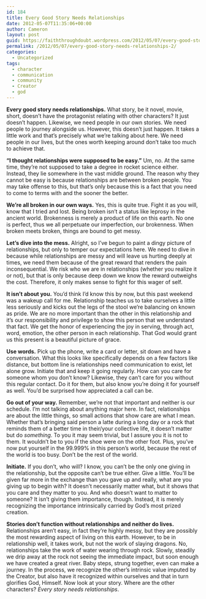 ```yaml
---
id: 184
title: Every Good Story Needs Relationships
date: 2012-05-07T11:35:06+00:00
author: Cameron
layout: post
guid: https://faiththroughdoubt.wordpress.com/2012/05/07/every-good-story-needs-relationships/
permalink: /2012/05/07/every-good-story-needs-relationships-2/
categories:
  - Uncategorized
tags:
  - character
  - communication
  - community
  - Creator
  - god
---
```

**Every good story needs relationships.** What story, be it novel, movie, short, doesn’t have the protagonist relating with other characters? It just doesn’t happen. Likewise, we need people in our own stories. We need people to journey alongside us. However, this doesn’t just happen. It takes a little work and that’s precisely what we’re talking about here. We need people in our lives, but the ones worth keeping around don’t take too much to achieve that.

**“I thought relationships were supposed to be easy.”** Um, no. At the same time, they’re not supposed to take a degree in rocket science either. Instead, they lie somewhere in the vast middle ground. The reason why they cannot be easy is because relationships are between broken people. You may take offense to this, but that’s only because this is a fact that you need to come to terms with and the sooner the better.

**We’re all broken in our own ways.** Yes, this is quite true. Fight it as you will, know that I tried and lost. Being broken isn’t a status like leprosy in the ancient world. Brokenness is merely a product of life on this earth. No one is perfect, thus we all perpetuate our imperfection, our brokenness. When broken meets broken, things are bound to get messy.

**Let’s dive into the mess.** Alright, so I’ve begun to paint a dingy picture of relationships, but only to temper our expectations here. We need to dive in because while relationships are messy and will leave us hurting deeply at times, we need them because of the great reward that renders the pain inconsequential. We risk who we are in relationships (whether you realize it or not), but that is only because deep down we know the reward outweighs the cost. Therefore, it only makes sense to fight for this wager of self.

**It isn’t about you.** You’d think I’d know this by now, but this past weekend was a wakeup call for me. Relationship teaches us to take ourselves a little less seriously and kicks out the legs of the stool we’re balancing on known as pride. We are no more important than the other in this relationship and it’s our responsibility and privilege to show this person that we understand that fact. We get the honor of experiencing the joy in serving, through act, word, emotion, the other person in each relationship. That God would grant us this present is a beautiful picture of grace.

**Use words.** Pick up the phone, write a card or letter, sit down and have a conversation. What this looks like specifically depends on a few factors like distance, but bottom line is relationships need communication to exist, let alone grow. Initiate that and keep it going regularly. How can you care for someone whom you don’t know? Likewise, they can’t care for you without this regular contact. Do it for them, but also know you’re doing it for yourself as well. You’d be surprised how appreciated a call can be.

**Go out of your way.** Remember, we’re not that important and neither is our schedule. I’m not talking about anything major here. In fact, relationships are about the little things, so small actions that show care are what I mean. Whether that’s bringing said person a latte during a long day or a rock that reminds them of a better time in their/your collective life, it doesn’t matter but do _something_. To you it may seem trivial, but I assure you it is not to them. It wouldn’t be to you if the shoe were on the other foot. Plus, you’ve now put yourself in the 99.999% in this person’s world, because the rest of the world is too busy. Don’t be the rest of the world.

**Initiate.** If you don’t, who will? I know, you can’t be the only one giving in the relationship, but the opposite can’t be true either. Give a little. You’ll be given far more in the exchange than you gave up and really, what are you giving up to begin with? It doesn’t necessarily matter what, but it shows that you care and they matter to you. And who doesn’t want to matter to someone? It isn’t giving them importance, though. Instead, it is merely recognizing the importance intrinsically carried by God’s most prized creation.

**Stories don’t function without relationships and neither do lives.** Relationships aren’t easy, in fact they’re highly messy, but they are possibly the most rewarding aspect of living on this earth. However, to be in relationship well, it takes work, but not the work of slaying dragons. No, relationships take the work of water wearing through rock. Slowly, steadily we drip away at the rock not seeing the immediate impact, but soon enough we have created a great river. Baby steps, strung together, even can make a journey. In the process, we recognize the other’s intrinsic value imputed by the Creator, but also have it recognized within ourselves and that in turn glorifies God, Himself. Now look at your story. Where are the other characters? _Every story needs relationships_.